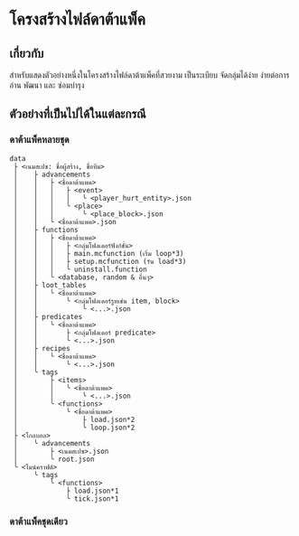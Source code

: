 # โครงสร้างไฟล์ดาต้าแพ็ค

## เกี่ยวกับ

สำหรับแสดงตัวอย่างหนึ่งในโครงสร้างไฟล์ดาต้าแพ็คที่สวยงาม เป็นระเบียบ จัดกลุ่มได้ง่าย ง่ายต่อการอ่าน พัฒนา และ ซ่อมบำรุง

## ตัวอย่างที่เป็นไปได้ในแต่ละกรณี

### ดาต้าแพ็คหลายชุด

```
data
 ├ <เนมสเปซ: ชื่อผู้สร้าง, ชื่อทีม>
 │    ├ advancements
 │    │   ├ <ชื่อดาต้าแพค>
 │    │   │   ├ <event>
 │    │   │   │   ╰ <player_hurt_entity>.json
 │    │   │   ╰ <place>
 │    │   │       ╰ <place_block>.json
 │    │   ╰ <ชื่อดาต้าแพค>.json
 │    ├ functions
 │    │   ├ <ชื่อดาต้าแพค>
 │    │   │   ├ <กลุ่มโฟลเดอร์ฟังก์ชั่น>
 │    │   │   ├ main.mcfunction (เริ่ม loop*3)
 │    │   │   ├ setup.mcfunction (รัน load*3)
 │    │   │   ╰ uninstall.function
 │    │   ╰ <database, random & อื่นๆ>
 │    ├ loot_tables
 │    │   ╰ <ชื่อดาต้าแพค>
 │    │       ╰ <กลุ่มโฟลเดอร์รูทเช่น item, block>
 │    │           ╰ <...>.json
 │    ├ predicates
 │    │   ╰ <ชื่อดาต้าแพค>
 │    │       ├ <กลุ่มโฟลเดอร์ predicate>
 │    │       ╰ <...>.json
 │    ├ recipes
 │    │   ╰ <ชื่อดาต้าแพค>
 │    │       ╰ <...>.json
 │    ╰ tags
 │        ├ <items>
 │        │   ╰ <ชื่อดาต้าแพค>
 │        │       ╰ <...>.json
 │        ╰ <functions>
 │            ╰ <ชื่อดาต้าแพค>
 │                ├ load.json*2
 │                ╰ loop.json*2
 ├ <โกลบอล>
 │    ╰ advancements
 │        ├ <เนมสเปซ>.json
 │        ╰ root.json
 ╰ <ไมน์คราฟต์>
      ╰ tags
          ╰ <functions>
              ├ load.json*1
              ╰ tick.json*1
```

### ดาต้าแพ็คชุดเดียว